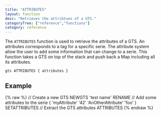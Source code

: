 ```yaml
---
title: "ATTRIBUTES"
layout: function
desc: "Retrieves the attribtues of a GTS."
categoryTree: ["reference","functions"]
category: reference
---
```


The `ATTRIBUTES` function is used to retrieve the attributes of a GTS. An attributes corresponds to a tag for a specific serie. The attribute system allow the user to add some information that can change to a serie.
This function takes a GTS on top of the stack and push back a Map including all its attributes. 

```
gts ATTRIBUTES { attributes }
```

## Example ##

{% raw %}
<warp10-warpscript-widget backend="{{backend}}"  exec-endpoint="{{execEndpoint}}">
// Create a new GTS
NEWGTS 
'test name'
RENAME
// Add some attributes to the serie
{ 'myAttribute' '42' 'AnOtherAttribute' 'foo' }
SETATTRIBUTES
// Extract the GTS attributes
ATTRIBUTES
</warp10-warpscript-widget>
{% endraw %}
